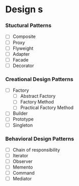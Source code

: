 # Design s

### Stuctural Patterns
- [ ] Composite 
- [ ] Proxy 
- [ ] Flyweight 
- [ ] Adapter 
- [ ] Facade 
- [ ] Decorator 

### Creational Design Patterns
- [ ] Factory 
    - [ ] Abstract Factory
    - [ ] Factory Method
    - [ ] Practical Factory Method
- [ ] Builder
- [ ] Prototype
- [ ] Singleton

### Behavioral Design Patterns
- [ ] Chain of responsibility
- [ ] Iterator
- [ ] Observer
- [ ] Memento
- [ ] Command
- [ ] Mediator
